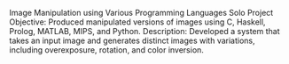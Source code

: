 Image Manipulation using Various Programming Languages
Solo Project
Objective: 
Produced manipulated versions of images using C, Haskell, Prolog, MATLAB, MIPS, and Python.
Description:
Developed a system that takes an input image and generates distinct images with variations, including overexposure, rotation, and color inversion.
